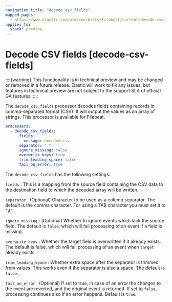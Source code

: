 ```yaml
---
navigation_title: "decode_csv_fields"
mapped_pages:
  - https://www.elastic.co/guide/en/beats/filebeat/current/decode-csv-fields.html
applies_to:
  stack: preview
---
```


# Decode CSV fields [decode-csv-fields]


::::{warning}
This functionality is in technical preview and may be changed or removed in a future release. Elastic will work to fix any issues, but features in technical preview are not subject to the support SLA of official GA features.
::::


The `decode_csv_fields` processor decodes fields containing records in comma-separated format (CSV). It will output the values as an array of strings. This processor is available for Filebeat.

```yaml
processors:
  - decode_csv_fields:
      fields:
        message: decoded.csv
      separator: ","
      ignore_missing: false
      overwrite_keys: true
      trim_leading_space: false
      fail_on_error: true
```

The `decode_csv_fields` has the following settings:

`fields`
:   This is a mapping from the source field containing the CSV data to the destination field to which the decoded array will be written.

`separator`
:   (Optional) Character to be used as a column separator. The default is the comma character. For using a TAB character you must set it to "\t".

`ignore_missing`
:   (Optional) Whether to ignore events which lack the source field. The default is `false`, which will fail processing of an event if a field is missing.

`overwrite_keys`
:   Whether the target field is overwritten if it already exists. The default is false, which will fail processing of an event when `target` already exists.

`trim_leading_space`
:   Whether extra space after the separator is trimmed from values. This works even if the separator is also a space. The default is `false`.

`fail_on_error`
:   (Optional) If set to true, in case of an error the changes to the event are reverted, and the original event is returned. If set to `false`, processing continues also if an error happens. Default is `true`.

